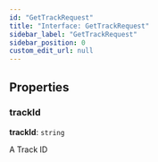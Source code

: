 ```yaml
---
id: "GetTrackRequest"
title: "Interface: GetTrackRequest"
sidebar_label: "GetTrackRequest"
sidebar_position: 0
custom_edit_url: null
---
```


## Properties

### trackId

 **trackId**: `string`

A Track ID
